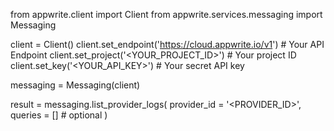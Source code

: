 from appwrite.client import Client
from appwrite.services.messaging import Messaging

client = Client()
client.set_endpoint('https://cloud.appwrite.io/v1') # Your API Endpoint
client.set_project('<YOUR_PROJECT_ID>') # Your project ID
client.set_key('<YOUR_API_KEY>') # Your secret API key

messaging = Messaging(client)

result = messaging.list_provider_logs(
    provider_id = '<PROVIDER_ID>',
    queries = [] # optional
)
